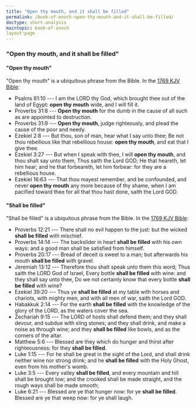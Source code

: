 ```yaml
---
title: "Open thy mouth, and it shall be filled"
permalink: /book-of-enoch-open-thy-mouth-and-it-shall-be-filled/
doctype: short-analysis
maintopic: book-of-enoch
layout:page
---
```


### "Open thy mouth, and it shall be filled"

#### "Open thy mouth"

"Open thy mouth" is a ubiquitous phrase from the Bible.  In the [1769 KJV Bible](https://www.kingjamesbibleonline.org/search.php?hs=1&q="open+thy+mouth"):

* Psalms 81:10 --- I am the LORD thy God, which brought thee out of the land of Egypt: **open thy mouth** wide, and I will fill it.
* Proverbs 31:8 --- **Open thy mouth** for the dumb in the cause of all such as are appointed to destruction.
* Proverbs 31:9 --- **Open thy mouth**, judge righteously, and plead the cause of the poor and needy.
* Ezekiel 2:8 --- But thou, son of man, hear what I say unto thee; Be not thou rebellious like that rebellious house: **open thy mouth**, and eat that I give thee.
* Ezekiel 3:27 --- But when I speak with thee, I will **open thy mouth**, and thou shalt say unto them, Thus saith the Lord GOD; He that heareth, let him hear; and he that forbeareth, let him forbear: for they are a rebellious house.
* Ezekiel 16:63 --- That thou mayest remember, and be confounded, and never **open thy mouth** any more because of thy shame, when I am pacified toward thee for all that thou hast done, saith the Lord GOD.

#### "Shall be filled"

"Shall be filled" is a ubiquitous phrase from the Bible.  In the [1769 KJV Bible](https://www.kingjamesbibleonline.org/search.php?hs=1&q=%22shall+be+filled%22):

* Proverbs 12:21 --- There shall no evil happen to the just: but the wicked **shall be filled** with mischief.
* Proverbs 14:14 --- The backslider in heart **shall be filled** with his own ways: and a good man shall be satisfied from himself.
* Proverbs 20:17 --- Bread of deceit is sweet to a man; but afterwards his mouth **shall be filled** with gravel.
* Jeremiah 13:12 --- Therefore thou shalt speak unto them this word; Thus saith the LORD God of Israel, Every bottle **shall be filled** with wine: and they shall say unto thee, Do we not certainly know that every bottle **shall be filled** with wine?
* Ezekiel 39:20 --- Thus ye **shall be filled** at my table with horses and chariots, with mighty men, and with all men of war, saith the Lord GOD.
* Habakkuk 2:14 --- For the earth **shall be filled** with the knowledge of the glory of the LORD, as the waters cover the sea.
* Zechariah 9:15 --- The LORD of hosts shall defend them; and they shall devour, and subdue with sling stones; and they shall drink, and make a noise as through wine; and they **shall be filled** like bowls, and as the corners of the altar.
* Matthew 5:6 --- Blessed are they which do hunger and thirst after righteousness: for they **shall be filled**.
* Luke 1:15 --- For he shall be great in the sight of the Lord, and shall drink neither wine nor strong drink; and he **shall be filled** with the Holy Ghost, even from his mother's womb.
* Luke 3:5 --- Every valley **shall be filled**, and every mountain and hill shall be brought low; and the crooked shall be made straight, and the rough ways shall be made smooth;
* Luke 6:21 --- Blessed are ye that hunger now: for ye **shall be filled**. Blessed are ye that weep now: for ye shall laugh.
